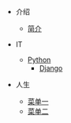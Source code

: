 - 介绍
    - [简介](README.md)

- IT
    - [Python](README.md)
        - [Django](README.md)
- 人生
    - [菜单一](README.md)
    - [菜单二](README.md)

